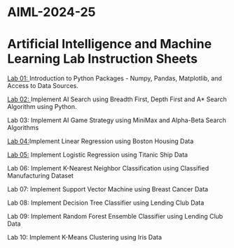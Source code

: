 # AIML-2024-25
# Artificial Intelligence and Machine Learning Lab Instruction Sheets
[Lab 01: ](https://github.com/SarayuBurugu/AIML-2025/blob/main/Untitled1.ipynb)Introduction to Python Packages - Numpy, Pandas, Matplotlib, and Access to Data Sources.

[Lab 02: ](https://github.com/SarayuBurugu/AIML-2025/blob/main/Untitled2.ipynb)Implement AI Search using Breadth First, Depth First and A* Search Algorithm using Python.

Lab 03: Implement AI Game Strategy using MiniMax and Alpha-Beta Search Algorithms

[Lab 04:](https://github.com/SarayuBurugu/AIML-2025/blob/main/lab4.ipynb)Implement Linear Regression using Boston Housing Data

[Lab 05:](https://github.com/SarayuBurugu/AIML-2025/blob/main/lab5.ipynb) Implement Logistic Regression using Titanic Ship Data

Lab 06: Implement K-Nearest Neighbor Classification using Classified Manufacturing Dataset

Lab 07: Implement Support Vector Machine using Breast Cancer Data

Lab 08: Implement Decision Tree Classifier using Lending Club Data

Lab 09: Implement Random Forest Ensemble Classifier using Lending Club Data

Lab 10: Implement K-Means Clustering using Iris Data
